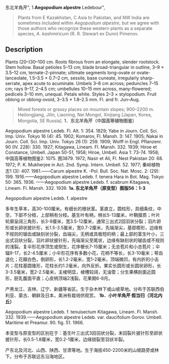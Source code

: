 东北羊角芹",
1.**Aegopodium alpestre** Ledebour",

> Plants from E Kazakhstan, C Asia to Pakistan, and NW India are sometimes included within *Aegopodium* *alpestre*, but we agree with those authors who recognize these western plants as a separate species, *A*. *kashmiricum* (R. R. Stewart ex Dunn) Pimenov.

## Description
Plants (20–)30–100 cm. Roots fibrous from an elongate, slender rootstock. Stem hollow. Basal petioles 5–13 cm; blade broad-triangular in outline, 3–9 × 3.5–12 cm, ternate-2-pinnate; ultimate segments long-ovate or ovate-lanceolate, 1.5–3.5 × 0.7–2 cm, sessile, base cuneate, irregularly sharp-serrate, apex acute to acuminate. Umbels 3–8 cm across; peduncles 7–15 cm; rays 9–17, 2–4.5 cm; umbellules 10–15 mm across, many-flowered; pedicels 3–10 mm, unequal. Petals white. Styles 2–3 × stylopodium. Fruit oblong or oblong-ovoid, 3–3.5 × 1.8–2.5 mm. Fl. and fr. Jun–Aug.

> Mixed forests or grassy places on mountain slopes; 900–2200 m. Heilongjiang, Jilin, Liaoning, Nei Mongol, Xinjiang [Japan, Korea, Mongolia, SE Russia].
**1．东北羊角芹（中国高等植物图鉴）**

Aegopodium alpestre Ledeb. Fl. Alt. 1: 354. 1829; Yabe in Journ. Coll. Sci. Imp. Univ. Tokyo 16 (4): 45. 1902; Komarov, Fl. Mansh. 3: 147. 1905; Nakai in Journ. Coll. Sci. Imp. Univ. Tokyo 26 (1): 259. 1909; Wolff in Engl. Pflanzenr. 90 (IV. 228): 330. 1927; Kitagawa, Lineam. Fl. Mansh. 332. 1939; Hiroe et Constance, Umbell. Japan 50-51, 1958; Hiroe, Umbell. Asia 1: 73-74. 1958; 中国高等植物图鉴2: 1075. 图3879. 1972; Nasir et Ali, Fl. Nest Pakistan 20: 68. 1972; P. K. Mukherjee in Act. 2nd. Symp. Intern. Umbell. 52. 1977; 秦岭植物志1 (3): 407. 1981.——Carum alpestre K. -Pol. Bull. Soc. Nat. Mosc. 2: (29): 199. 1916.——Aegopodium alpestre Ledeb. f. tenera Hara in Bot. Mag. Tokyo 50: 365. 1936. ——Aegopodium alpestre Ledeb. f. scabrum Kitagawa, Lineam. Fl. Mansh. 332. 1939.
**1a. 东北羊角芹（原变型）图版56：1-3**

Aegopodium alpestre Ledeb. f. alpestre

多年生草本，高30-100厘米。有细长的根状茎。茎直立，圆柱形，具细条纹，中空，下部不分枝，上部稍有分枝。基生叶有柄，柄长5-13厘米，叶鞘膜质；叶片轮廓呈阔三角形，长3-9厘米，宽3.5-12厘米，通常三出式2回羽状分裂；羽片卵形或长卵状披针形，长1.5-3.5厘米，宽0.7-2厘米，先端渐尖，基部楔形，边缘有不规则的锯齿或缺刻状分裂，齿端尖，无柄或具极短的柄；最上部的茎生叶小，三出式羽状分裂，羽片卵状披针形，先端渐尖至尾状，边缘有缺刻状的锯齿或不规则的浅裂。复伞形花序顶生或侧生，花序梗长7-15厘米；无总苞片和小总苞片；伞辐9-17，长2-4.5厘米；小伞形花序有多数小花，花柄不等长，长3-10毫米；萼齿退化；花瓣白色，倒卵形，长1.2-2毫米，宽1-2毫米，顶端微凹，有内折的小舌片；花柱基圆锥形，花柱长约1.2毫米，向外反折。果实长圆形或长圆状卵形，长3-3.5毫米，宽2-2.5毫米，主棱明显，棱槽较阔，无油管；分生果横剖面近圆形，胚乳腹面平直；心皮柄顶端2浅裂。花果期6-8月。

产黑龙江、吉林、辽宁、新疆等省区。生于杂木林下或山坡草地。分布于苏联西伯利亚、蒙古、朝鲜及日本，美洲有栽培供观赏。
**1b．小叶羊角芹 假当归（河北内丘）**

Aegopodium alpestre Ledeb. f. tenuisectum Kitagawa, Lineam. Fl. Mansh. 332. 1939.——Aegopodium alpestre Ledeb. var. daucifolium Gorov. Umbell. Maritime et Preamur. 90. fig. 51. 1966.

本变型与原变型的区别在于：基生叶三出式3回羽状分裂，末回裂片披针形至卵状披针形，长0.5-1.8厘米，宽0.2-1厘米，边缘锐裂至羽状半裂。

产东北及河北、山西、陕西、甘肃等地。生于海拔450-2200米的山坡路旁或林下。分布于苏联远东沿海地区。
